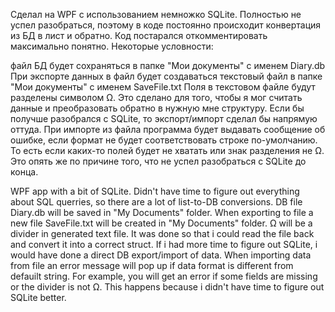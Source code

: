 Сделал на WPF с использованием немножко SQLite. Полностью не успел разобраться, поэтому в коде постоянно происходит конвертация из БД в лист и обратно. Код постарался откомментировать максимально понятно. Некоторые условности:

файл БД будет сохраняться в папке "Мои документы" с именем Diary.db
При экспорте данных в файл будет создаваться текстовый файл в папке "Мои документы" с именем SaveFile.txt
Поля в текстовом файле будут разделены символом Ω. Это сделано для того, чтобы я мог считать данные и преобразовать обратно в нужную мне структуру. Если бы получше разобрался с SQLite, то экспорт/импорт сделал бы напрямую оттуда.
При импорте из файла программа будет выдавать сообщение об ошибке, если формат не будет соответствовать строке по-умолчанию. То есть если каких-то полей будет не хватать или знак разделения не Ω. Это опять же по причине того, что не успел разобраться с SQLite до конца.

WPF app with a bit of SQLite. Didn't have time to figure out everything about SQL querries, so there are a lot of list-to-DB conversions.
DB file Diary.db will be saved in "My Documents" folder.
When exporting to file a new file SaveFile.txt will be created in "My Documents" folder.
Ω will be a divider in generated text file. It was done so that i could read the file back and convert it into a correct struct. If i had more time to figure out SQLite, i would have done a direct DB export/import of data.
When importing data from file an error message will pop up if data format is different from defauilt string. For example, you will get an error if some fields are missing or the divider is not Ω. This happens because i didn't have time to figure out SQLite better.
